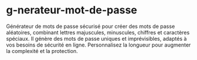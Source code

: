 # g-nerateur-mot-de-passe
Générateur de mots de passe sécurisé pour créer des mots de passe aléatoires, combinant lettres majuscules, minuscules, chiffres et caractères spéciaux. Il génère des mots de passe uniques et imprévisibles, adaptés à vos besoins de sécurité en ligne. Personnalisez la longueur pour augmenter la complexité et la protection.
